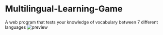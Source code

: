 # Multilingual-Learning-Game
A web program that tests your knowledge of vocabulary between 7 different languages 
![preview](https://user-images.githubusercontent.com/69000320/139372608-c8ea5e9c-fdc5-4af9-89fc-6f960cc78da7.png)
